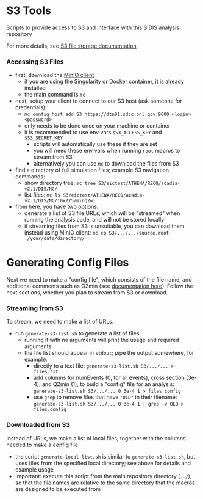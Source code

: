 # S3 Tools

Scripts to provide access to S3 and interface with this SIDIS analysis
repository

For more details, see [S3 file storage documentation](https://doc.athena-eic.org/en/latest/howto/s3_file_storage.html)

### Accessing S3 Files
- first, download the [MinIO client](https://docs.min.io/docs/minio-client-complete-guide)
  - if you are using the Singularity or Docker container, it is already installed
  - the main command is `mc`
- next, setup your client to connect to our S3 host (ask someone for credentials):
  - `mc config host add S3 https://dtn01.sdcc.bnl.gov:9000 <login> <password>`
  - only needs to be done once on your machine or container
  - it is recommended to use env vars `$S3_ACCESS_KEY` and `$S3_SECRET_KEY`
    - scripts will automatically use these if they are set
    - you will need these env vars when running `root` macros to stream from S3
    - alternatively you can use `mc` to download the files from S3
- find a directory of full simulation files; example S3 navigation commands:
  - show directory tree: `mc tree S3/eictest/ATHENA/RECO/acadia-v2.1/DIS/NC/`
  - list files: `mc ls S3/eictest/ATHENA/RECO/acadia-v2.1/DIS/NC/10x275/minQ2=1`
- from here, you have two options:
  - generate a list of S3 file URLs, which will be "streamed" when running
    the analysis code, and will not be stored locally
  - if streaming files from S3 is unsuitable, you can download them instead
    using MinIO client: `mc cp S3/.../.../source.root ./your/data/directory/`

# Generating Config Files
Next we need to make a "config file", which consists of the file name, and
additional comments such as Q2min (see [documentation here](../tutorial/README.md)).
Follow the next sections, whether you plan to stream from S3 or download.

### Streaming from S3
To stream, we need to make a list of URLs.
- run `generate-s3-list.sh` to generate a list of files
  - running it with no arguments will print the usage and required arguments
  - the file list should appear in `stdout`; pipe the output somewhere, for example:
    - directly to a text file:
      `generate-s3-list.sh S3/.../... > files.txt`
    - add columns for numEvents (0, for all events), cross section (3e-4), and
      Q2min (1), to build a "config" file for an analysis:
      `generate-s3-list.sh S3/.../... 0 3e-4 1 > files.config`
    - use `grep` to remove files that have `"OLD"` in their filename:
      `generate-s3-list.sh S3/.../... 0 3e-4 1 | grep -v OLD > files.config`

### Downloaded from S3
Instead of URLs, we make a list of local files, together with the columns needed to
make a config file
- the script `generate-local-list.sh` is similar to `generate-s3-list.sh`, but
  uses files from the specified local directory; see above for details and
  example usage
- Important: execute this script from the main repository directory (`../`), so
  that the file names are relative to the same directory that the macros are
  designed to be executed from
